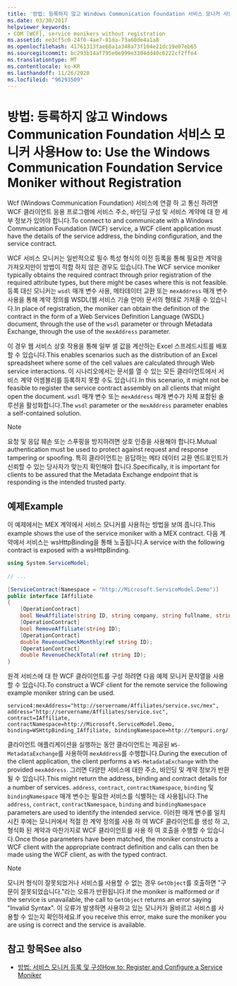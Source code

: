 ```yaml
---
title: '방법: 등록하지 않고 Windows Communication Foundation 서비스 모니커 사용'
ms.date: 03/30/2017
helpviewer_keywords:
- COM [WCF], service monikers without registration
ms.assetid: ee3cf5c0-24f0-4ae7-81da-73a60de4a1a8
ms.openlocfilehash: 41761313fae68a1a348a73f104e21dc19e07eb65
ms.sourcegitcommit: bc293b14af795e0e999e3304dd40c0222cf2ffe4
ms.translationtype: MT
ms.contentlocale: ko-KR
ms.lasthandoff: 11/26/2020
ms.locfileid: "96293509"
---
```

# <a name="how-to-use-the-windows-communication-foundation-service-moniker-without-registration"></a><span data-ttu-id="7ee71-102">방법: 등록하지 않고 Windows Communication Foundation 서비스 모니커 사용</span><span class="sxs-lookup"><span data-stu-id="7ee71-102">How to: Use the Windows Communication Foundation Service Moniker without Registration</span></span>

<span data-ttu-id="7ee71-103">Wcf (Windows Communication Foundation) 서비스에 연결 하 고 통신 하려면 WCF 클라이언트 응용 프로그램에 서비스 주소, 바인딩 구성 및 서비스 계약에 대 한 세부 정보가 있어야 합니다.</span><span class="sxs-lookup"><span data-stu-id="7ee71-103">To connect to and communicate with a Windows Communication Foundation (WCF) service, a WCF client application must have the details of the service address, the binding configuration, and the service contract.</span></span>  
  
 <span data-ttu-id="7ee71-104">WCF 서비스 모니커는 일반적으로 필수 특성 형식의 이전 등록을 통해 필요한 계약을 가져오지만이 방법이 적합 하지 않은 경우도 있습니다.</span><span class="sxs-lookup"><span data-stu-id="7ee71-104">The WCF service moniker typically obtains the required contract through prior registration of the required attribute types, but there might be cases where this is not feasible.</span></span> <span data-ttu-id="7ee71-105">등록 대신 모니커는 `wsdl` 매개 변수 사용, 메타데이터 교환 또는 `mexAddress` 매개 변수 사용을 통해 계약 정의를 WSDL(웹 서비스 기술 언어) 문서의 형태로 가져올 수 있습니다.</span><span class="sxs-lookup"><span data-stu-id="7ee71-105">In place of registration, the moniker can obtain the definition of the contract in the form of a Web Services Definition Language (WSDL) document, through the use of the `wsdl` parameter or through Metadata Exchange, through the use of the `mexAddress` parameter.</span></span>  
  
 <span data-ttu-id="7ee71-106">이 경우 웹 서비스 상호 작용을 통해 일부 셀 값을 계산하는 Excel 스프레드시트를 배포할 수 있습니다.</span><span class="sxs-lookup"><span data-stu-id="7ee71-106">This enables scenarios such as the distribution of an Excel spreadsheet where some of the cell values are calculated through Web service interactions.</span></span> <span data-ttu-id="7ee71-107">이 시나리오에서는 문서를 열 수 있는 모든 클라이언트에서 서비스 계약 어셈블리를 등록하지 못할 수도 있습니다.</span><span class="sxs-lookup"><span data-stu-id="7ee71-107">In this scenario, it might not be feasible to register the service contract assembly on all clients that might open the document.</span></span> <span data-ttu-id="7ee71-108">`wsdl` 매개 변수 또는 `mexAddress` 매개 변수가 자체 포함된 솔루션을 활성화합니다.</span><span class="sxs-lookup"><span data-stu-id="7ee71-108">The `wsdl` parameter or the `mexAddress` parameter enables a self-contained solution.</span></span>  
  
> [!NOTE]
> <span data-ttu-id="7ee71-109">요청 및 응답 훼손 또는 스푸핑을 방지하려면 상호 인증을 사용해야 합니다.</span><span class="sxs-lookup"><span data-stu-id="7ee71-109">Mutual authentication must be used to protect against request and response tampering or spoofing.</span></span> <span data-ttu-id="7ee71-110">특히 클라이언트는 응답하는 메타 데이터 교환 엔드포인트가 신뢰할 수 있는 당사자가 맞는지 확인해야 합니다.</span><span class="sxs-lookup"><span data-stu-id="7ee71-110">Specifically, it is important for clients to be assured that the Metadata Exchange endpoint that is responding is the intended trusted party.</span></span>  
  
## <a name="example"></a><span data-ttu-id="7ee71-111">예제</span><span class="sxs-lookup"><span data-stu-id="7ee71-111">Example</span></span>  

 <span data-ttu-id="7ee71-112">이 예제에서는 MEX 계약에서 서비스 모니커를 사용하는 방법을 보여 줍니다.</span><span class="sxs-lookup"><span data-stu-id="7ee71-112">This example shows the use of the service moniker with a MEX contract.</span></span> <span data-ttu-id="7ee71-113">다음 계약에서 서비스는 wsHttpBinding을 통해 노출됩니다.</span><span class="sxs-lookup"><span data-stu-id="7ee71-113">A service with the following contract is exposed with a wsHttpBinding.</span></span>  
  
```csharp
using System.ServiceModel;  
  
// ...
  
[ServiceContract(Namespace = "http://Microsoft.ServiceModel.Demo")]  
public interface IAffiliate  
{  
    [OperationContract]  
    bool NewAffiliate(string ID, string company, string fullname, string accountsCode);  
    [OperationContract]  
    bool RemoveAffiliate(string ID);  
    [OperationContract]  
    double RevenueCheckMonthly(ref string ID);  
    [OperationContract]  
    double RevenueCheckTotal(ref string ID);  
}  
```  
  
 <span data-ttu-id="7ee71-114">원격 서비스에 대 한 WCF 클라이언트를 구성 하려면 다음 예제 모니커 문자열을 사용할 수 있습니다.</span><span class="sxs-lookup"><span data-stu-id="7ee71-114">To construct a WCF client for the remote service the following example moniker string can be used.</span></span>  
  
```
service4:mexAddress="http://servername/Affiliates/service.svc/mex",  
address="http://servername/Affiliates/service.svc",  
contract=IAffiliate, contractNamespace=http://Microsoft.ServiceModel.Demo,  
binding=WSHttpBinding_IAffiliate, bindingNamespace=http://tempuri.org/  
```  
  
 <span data-ttu-id="7ee71-115">클라이언트 애플리케이션을 실행하는 동안 클라이언트는 제공된 `WS-MetadataExchange`를 사용하여 `mexAddress`를 수행합니다.</span><span class="sxs-lookup"><span data-stu-id="7ee71-115">During the execution of the client application, the client performs a `WS-MetadataExchange` with the provided `mexAddress`.</span></span> <span data-ttu-id="7ee71-116">그러면 다양한 서비스에 대한 주소, 바인딩 및 계약 정보가 반환될 수 있습니다.</span><span class="sxs-lookup"><span data-stu-id="7ee71-116">This might return the address, binding and contract details for a number of services.</span></span> <span data-ttu-id="7ee71-117">`address`, `contract`, `contractNamespace`, `binding` 및 `bindingNamespace` 매개 변수는 필요한 서비스를 식별하는 데 사용됩니다.</span><span class="sxs-lookup"><span data-stu-id="7ee71-117">The `address`, `contract`, `contractNamespace`, `binding` and `bindingNamespace` parameters are used to identify the intended service.</span></span> <span data-ttu-id="7ee71-118">이러한 매개 변수를 일치 시킨 후에는 모니커에서 적절 한 계약 정의를 사용 하 여 WCF 클라이언트를 생성 하 고, 형식화 된 계약과 마찬가지로 WCF 클라이언트를 사용 하 여 호출을 수행할 수 있습니다.</span><span class="sxs-lookup"><span data-stu-id="7ee71-118">Once those parameters have been matched, the moniker constructs a WCF client with the appropriate contract definition and calls can then be made using the WCF client, as with the typed contract.</span></span>  
  
> [!NOTE]
> <span data-ttu-id="7ee71-119">모니커 형식이 잘못되었거나 서비스를 사용할 수 없는 경우 `GetObject`를 호출하면 "구문이 잘못되었습니다."라는 오류가 반환됩니다.</span><span class="sxs-lookup"><span data-stu-id="7ee71-119">If the moniker is malformed or if the service is unavailable, the call to `GetObject` returns an error saying "Invalid Syntax".</span></span> <span data-ttu-id="7ee71-120">이 오류가 발생하면 사용하고 있는 모니커가 올바르고 서비스를 사용할 수 있는지 확인하세요.</span><span class="sxs-lookup"><span data-stu-id="7ee71-120">If you receive this error, make sure the moniker you are using is correct and the service is available.</span></span>  
  
## <a name="see-also"></a><span data-ttu-id="7ee71-121">참고 항목</span><span class="sxs-lookup"><span data-stu-id="7ee71-121">See also</span></span>

- [<span data-ttu-id="7ee71-122">방법: 서비스 모니커 등록 및 구성</span><span class="sxs-lookup"><span data-stu-id="7ee71-122">How to: Register and Configure a Service Moniker</span></span>](how-to-register-and-configure-a-service-moniker.md)
